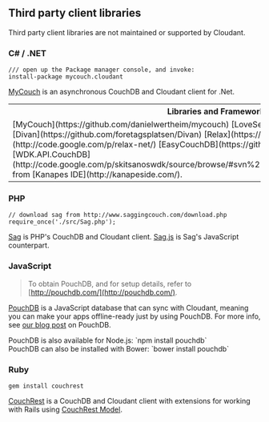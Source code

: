 ## Third party client libraries
<div id="thirdparty"></div>

<aside class="warning">Third party client libraries are not maintained or supported by Cloudant.</aside>

### C# / .NET

```
/// open up the Package manager console, and invoke:
install-package mycouch.cloudant
```

[MyCouch](https://github.com/danielwertheim/mycouch) is an asynchronous CouchDB and Cloudant client for .Net.

<table>
<tr>
<th>Libraries and Frameworks</th>
<th>Examples and Tutorials</th>
</tr>
<tr>
<td>[MyCouch](https://github.com/danielwertheim/mycouch)
[LoveSeat](https://github.com/soitgoes/LoveSeat)
[Divan](https://github.com/foretagsplatsen/Divan)
[Relax](https://github.com/arobson/Relax)
[Hammock](http://code.google.com/p/relax-net/)
[EasyCouchDB](https://github.com/hhariri/EasyCouchDB)
[WDK.API.CouchDB](http://code.google.com/p/skitsanoswdk/source/browse/#svn%2Ftrunk%2FWDK10%2FWDK.API.CouchDb) from [Kanapes IDE](http://kanapeside.com/).
</td>
<td>
<ul><li>[CRUD](https://github.com/cloudant/haengematte/tree/master/c%23)</li></ul>
</td>
</tr>
</table>

### PHP

```
// download sag from http://www.saggingcouch.com/download.php
require_once('./src/Sag.php');
```

[Sag](http://www.saggingcouch.com/) is PHP's CouchDB and Cloudant client. [Sag.js](https://github.com/sbisbee/sag-js) is Sag's JavaScript counterpart.

### JavaScript

> To obtain PouchDB, and for setup details, refer to [http://pouchdb.com/](http://pouchdb.com/).

[PouchDB](http://pouchdb.com/) is a JavaScript database that can sync with Cloudant, meaning you can make your apps offline-ready just by using PouchDB. For more info, see [our blog post](https://cloudant.com/blog/pouchdb) on PouchDB.

<aside class="notice">PouchDB is also available for Node.js: `npm install pouchdb`</aside>

<aside class="notice">PouchDB can also be installed with Bower: `bower install pouchdb`</aside>

### Ruby

```
gem install couchrest
```

[CouchRest](https://github.com/couchrest/couchrest) is a CouchDB and Cloudant client with extensions for working with Rails using [CouchRest Model](https://github.com/couchrest/couchrest_model).


